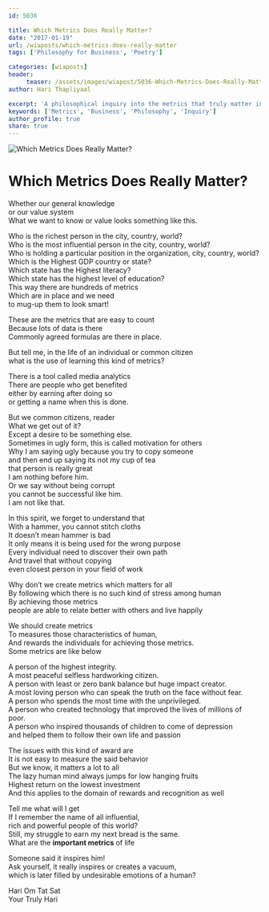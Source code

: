 ```yaml
--- 
id: 5036

title: Which Metrics Does Really Matter?
date: "2017-01-19"
url: /wiaposts/which-metrics-does-really-matter
tags: ['Philosophy for Business', 'Poetry']    

categories: [wiaposts] 
header:
     teaser: /assets/images/wiapost/5036-Which-Metrics-Does-Really-Matter.jpg
author: Hari Thapliyaal 

excerpt: 'A philosophical inquiry into the metrics that truly matter in business and life.' 
keywords: ['Metrics', 'Business', 'Philosophy', 'Inquiry']
author_profile: true 
share: true 
---
```


![Which Metrics Does Really Matter?](/assets/images/wiapost/5036-Which-Metrics-Does-Really-Matter.jpg)     
   
# Which Metrics Does Really Matter?
    
Whether our general knowledge     
or our value system     
What we want to know or value looks something like this.    
    
Who is the richest person in the city, country, world?     
Who is the most influential person in the city, country, world?     
Who is holding a particular position in the organization, city, country, world?     
Which is the Highest GDP country or state?     
Which state has the Highest literacy?     
Which state has the highest level of education?     
This way there are hundreds of metrics     
Which are in place and we need     
to mug-up them to look smart!    
    
These are the metrics that are easy to count     
Because lots of data is there     
Commonly agreed formulas are there in place.    
    
But tell me, in the life of an individual or common citizen     
what is the use of learning this kind of metrics?    
    
There is a tool called media analytics     
There are people who get benefited     
either by earning after doing so     
or getting a name when this is done.    
    
But we common citizens, reader     
What we get out of it?     
Except a desire to be something else.     
Sometimes in ugly form, this is called motivation for others     
Why I am saying ugly because you try to copy someone     
and then end up saying its not my cup of tea     
that person is really great     
I am nothing before him.     
Or we say without being corrupt     
you cannot be successful like him.     
I am not like that.    
    
In this spirit, we forget to understand that     
With a hammer, you cannot stitch cloths     
It doesn’t mean hammer is bad     
It only means it is being used for the wrong purpose     
Every individual need to discover their own path     
And travel that without copying     
even closest person in your field of work    
    
Why don’t we create metrics which matters for all     
By following which there is no such kind of stress among human     
By achieving those metrics     
people are able to relate better with others and live happily    
    
We should create metrics     
To measures those characteristics of human,     
And rewards the individuals for achieving those metrics.     
Some metrics are like below    
    
A person of the highest integrity.     
A most peaceful selfless hardworking citizen.     
A person with least or zero bank balance but huge impact creator.     
A most loving person who can speak the truth on the face without fear.     
A person who spends the most time with the unprivileged.     
A person who created technology that improved the lives of millions of poor.     
A person who inspired thousands of children to come of depression     
and helped them to follow their own life and passion    
    
The issues with this kind of award are     
It is not easy to measure the said behavior     
But we know, it matters a lot to all     
The lazy human mind always jumps for low hanging fruits     
Highest return on the lowest investment     
And this applies to the domain of rewards and recognition as well    
    
Tell me what will I get     
If I remember the name of all influential,     
rich and powerful people of this world?     
Still, my struggle to earn my next bread is the same.     
What are the **important metrics** of life    
    
Someone said it inspires him!     
Ask yourself, it really inspires or creates a vacuum,     
which is later filled by undesirable emotions of a human?    
    
Hari Om Tat Sat     
Your Truly Hari    
